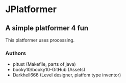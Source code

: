 # JPlatformer
## A simple platformer 4 fun
This platformer uses processing.
### Authors
- pitust (Makefile, parts of java)
- booky10/booky10-GitHub (Assets)
- Darkhell666 (Level designer, platfom type inventor)
